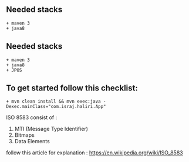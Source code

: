 ## Needed stacks
    + maven 3
    + java8

## Needed stacks
    + maven 3
    + java8
    + JPOS
    
## To get started follow this checklist:
    + mvn clean install && mvn exec:java -Dexec.mainClass="com.israj.haliri.App"

ISO 8583 consist of :
1. MTI (Message Type Identifier)
2. Bitmaps
3. Data Elements

follow this article for explanation : https://en.wikipedia.org/wiki/ISO_8583
